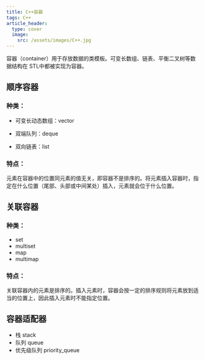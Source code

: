 ```yaml
---
title: C++容器
tags: C++
article_header:
  type: cover
  image:
    src: /assets/images/C++.jpg
---
```


<!--more-->

容器（container）用于存放数据的类模板。可变长数组、链表、平衡二叉树等数据结构在 STL中都被实现为容器。

## 顺序容器

### 种类：

* 可变长动态数组：vector

* 双端队列：deque
* 双向链表：list

### 特点：

元素在容器中的位置同元素的值无关，即容器不是排序的。将元素插入容器时，指定在什么位置（尾部、头部或中间某处）插入，元素就会位于什么位置。

## 关联容器

### 种类：

* set
* multiset
* map
* multimap

### 特点：

关联容器内的元素是排序的。插入元素时，容器会按一定的排序规则将元素放到适当的位置上，因此插入元素时不能指定位置。

## 容器适配器

* 栈 stack
* 队列 queue
* 优先级队列 priority_queue